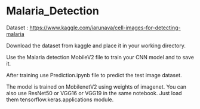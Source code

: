 # Malaria_Detection

Dataset : https://www.kaggle.com/iarunava/cell-images-for-detecting-malaria

Download the dataset from kaggle and place it in your working directory.

Use the Malaria detection MobileV2 file to train your CNN model and to save it.

After training use Prediction.ipynb file to predict the test image dataset.

The model is trained on MobilenetV2 using weights of imagenet. 
You can also use ResNet50 or VGG16 or VGG19 in the same notebook. Just load them tensorflow.keras.applications module.
